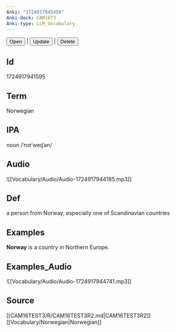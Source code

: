 ```yaml
---
Anki: "1724917945458"
Anki-deck: CAM16T3
Anki-type: LLM_Vocabulary
---
```

<button class="anki-btn-open">Open</button> | <button class="anki-btn-update">Update</button> | <button class="anki-btn-delete">Delete</button>

## Id
1724917941595
## Term
Norwegian
## IPA
noun /ˈnɔrˈweɪʃən/
## Audio
 ![[Vocabulary/Audio/Audio-1724917944185.mp3]]
## Def
 a person from Norway, especially one of Scandinavian countries

## Examples
**Norway** is a country in Northern Europe. 

## Examples_Audio
![[Vocabulary/Audio/Audio-1724917944741.mp3]]
## Source
 [[CAM16TEST3/R/CAM16TEST3R2.md|CAM16TEST3R2]] [[Vocabulary/Norwegian|Norwegian]]
